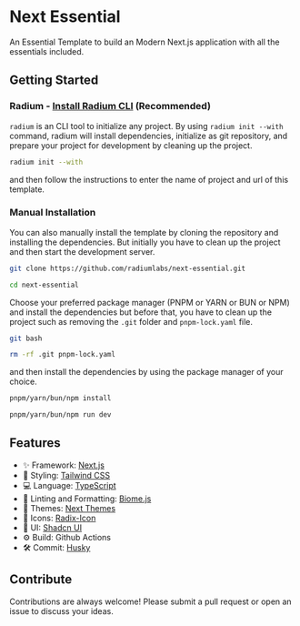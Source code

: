 # Next Essential

An Essential Template to build an Modern Next.js application with all the essentials included.

## Getting Started

### Radium - [Install Radium CLI](https://github.com/radiumlabs/radium) (Recommended)

`radium` is an CLI tool to initialize any project. By using `radium init --with` command, radium will install dependencies, initialize as git repository, and prepare your project for development by cleaning up the project.

```bash
radium init --with
```

and then follow the instructions to enter the name of project and url of this template.

### Manual Installation

You can also manually install the template by cloning the repository and installing the dependencies. But initially you have to clean up the project and then start the development server.

```bash
git clone https://github.com/radiumlabs/next-essential.git
```

```bash
cd next-essential
```

Choose your preferred package manager (PNPM or YARN or BUN or NPM) and install the dependencies but before that, you have to clean up the project such as removing the `.git` folder and `pnpm-lock.yaml` file.

```bash
git bash
```

```bash
rm -rf .git pnpm-lock.yaml
```

and then install the dependencies by using the package manager of your choice.

```bash
pnpm/yarn/bun/npm install
```

```bash
pnpm/yarn/bun/npm run dev
```

## Features

- ✨ Framework: [Next.js](https://nextjs.org/)
- 🚀 Styling: [Tailwind CSS](https://tailwindcss.com/)
- 💻 Language: [TypeScript](https://www.typescriptlang.org/)
- 🧹 Linting and Formatting: [Biome.js](https://biomejs.dev/)
- 🎨 Themes: [Next Themes](https://github.com/pacocoursey/next-themes)
- 💄 Icons: [Radix-Icon](https://www.radix-ui.com/icons)
- 🎨 UI: [Shadcn UI](https://ui.shadcn.com/)
- ⚙️ Build: Github Actions
- 🛠 Commit: [Husky](https://typicode.github.io/husky/)

## Contribute

Contributions are always welcome! Please submit a pull request or open an issue to discuss your ideas.
